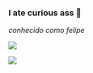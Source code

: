 ### I ate curious ass 💌

*conhecido como felipe*

![](https://media.tenor.com/FuO4O-cF47gAAAAd/suspicious-eyes.gif)

![](https://media.tenor.com/z2JEOn6CCD4AAAAC/goku-mui.gif)
